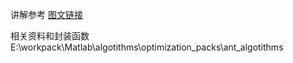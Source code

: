 讲解参考 [图文链接](https://mp.weixin.qq.com/s?__biz=Mzg2MDY5MTY4NA)

相关资料和封装函数 E:\\workpack\\Matlab\\algotithms\\optimization_packs\\ant_algotithms
